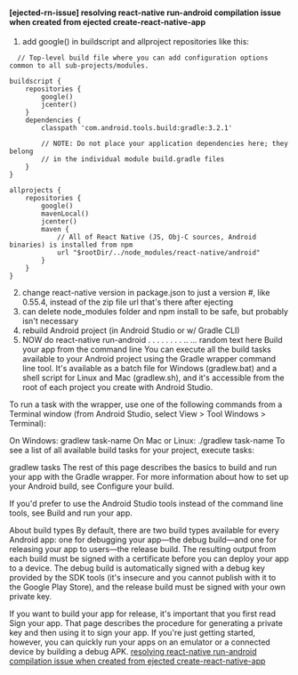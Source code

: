 #### [ejected-rn-issue] resolving react-native run-android compilation issue when created from ejected create-react-native-app
1. add google() in buildscript and allproject repositories like this:
```Gradle
  // Top-level build file where you can add configuration options common to all sub-projects/modules.

buildscript {
    repositories {
        google()
        jcenter()
    }
    dependencies {
        classpath 'com.android.tools.build:gradle:3.2.1'

        // NOTE: Do not place your application dependencies here; they belong
        // in the individual module build.gradle files
    }
}

allprojects {
    repositories {
        google()
        mavenLocal()
        jcenter()
        maven {
            // All of React Native (JS, Obj-C sources, Android binaries) is installed from npm
            url "$rootDir/../node_modules/react-native/android"
        }
    }
}
```
2. change react-native version in package.json to just a version #, like 0.55.4, instead of the zip file url that's there after ejecting
3. can delete node_modules folder and npm install to be safe, but probably isn't necessary
3. rebuild Android project (in Android Studio or w/ Gradle CLI)
4. NOW do react-native run-android
.
.
.
.
.
.
.
.
..
...
random text here
Build your app from the command line
You can execute all the build tasks available to your Android project using the Gradle wrapper command line tool. It's available as a batch file for Windows (gradlew.bat) and a shell script for Linux and Mac (gradlew.sh), and it's accessible from the root of each project you create with Android Studio.

To run a task with the wrapper, use one of the following commands from a Terminal window (from Android Studio, select View > Tool Windows > Terminal):

On Windows:
gradlew task-name
On Mac or Linux:
./gradlew task-name
To see a list of all available build tasks for your project, execute tasks:

gradlew tasks
The rest of this page describes the basics to build and run your app with the Gradle wrapper. For more information about how to set up your Android build, see Configure your build.

If you'd prefer to use the Android Studio tools instead of the command line tools, see Build and run your app.

About build types
By default, there are two build types available for every Android app: one for debugging your app—the debug build—and one for releasing your app to users—the release build. The resulting output from each build must be signed with a certificate before you can deploy your app to a device. The debug build is automatically signed with a debug key provided by the SDK tools (it's insecure and you cannot publish with it to the Google Play Store), and the release build must be signed with your own private key.

If you want to build your app for release, it's important that you first read Sign your app. That page describes the procedure for generating a private key and then using it to sign your app. If you're just getting started, however, you can quickly run your apps on an emulator or a connected device by building a debug APK.
[resolving react-native run-android compilation issue when created from ejected create-react-native-app](#ejected-rn-issue)
